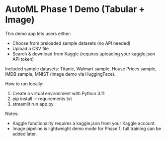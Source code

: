 
AutoML Phase 1 Demo (Tabular + Image)
====================================

This demo app lets users either:
- Choose from preloaded sample datasets (no API needed)
- Upload a CSV file
- Search & download from Kaggle (requires uploading your kaggle.json API token)

Included sample datasets: Titanic, Walmart sample, House Prices sample, IMDB sample, MNIST (image demo via HuggingFace).

How to run locally:
1. Create a virtual environment with Python 3.11
2. pip install -r requirements.txt
3. streamlit run app.py

Notes:
- Kaggle functionality requires a kaggle.json from your Kaggle account.
- Image pipeline is lightweight demo mode for Phase 1; full training can be added later.
